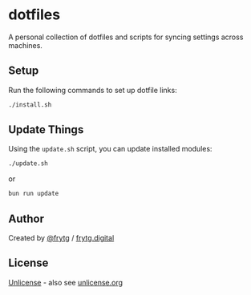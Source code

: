 # dotfiles

A personal collection of dotfiles and scripts for syncing settings across machines.

## Setup

Run the following commands to set up dotfile links:

```bash
./install.sh
```

## Update Things

Using the `update.sh` script, you can update installed modules:

```bash
./update.sh
```

or

```bash
bun run update
```

## Author

Created by [@frytg](https://github.com/frytg) / [frytg.digital](https://www.frytg.digital)

## License

[Unlicense](./LICENSE) - also see [unlicense.org](https://unlicense.org)
